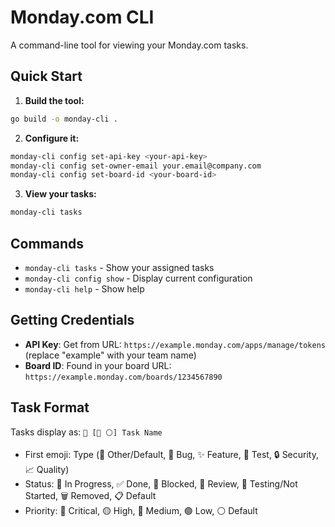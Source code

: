 # Monday.com CLI

A command-line tool for viewing your Monday.com tasks.

## Quick Start

1. **Build the tool:**
```bash
go build -o monday-cli .
```

2. **Configure it:**
```bash
monday-cli config set-api-key <your-api-key>
monday-cli config set-owner-email your.email@company.com
monday-cli config set-board-id <your-board-id>
```

3. **View your tasks:**
```bash
monday-cli tasks
```

## Commands

- `monday-cli tasks` - Show your assigned tasks
- `monday-cli config show` - Display current configuration
- `monday-cli help` - Show help

## Getting Credentials

- **API Key**: Get from URL: `https://example.monday.com/apps/manage/tokens` (replace "example" with your team name)
- **Board ID**: Found in your board URL: `https://example.monday.com/boards/1234567890`

## Task Format
Tasks display as: `📝 [🔄 ⚪] Task Name`
- First emoji: Type (📝 Other/Default, 🐛 Bug, ✨ Feature, 🧪 Test, 🔒 Security, 📈 Quality)
- Status: 🔄 In Progress, ✅ Done, 🚫 Blocked, 👀 Review, 🧪 Testing/Not Started, 🗑️ Removed, 📋 Default
- Priority: 🔴 Critical, 🟡 High, 🔵 Medium, 🟢 Low, ⚪ Default
